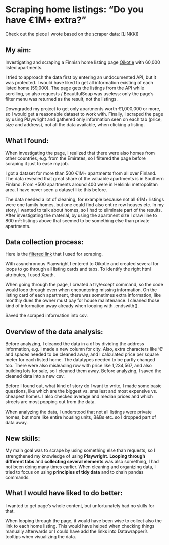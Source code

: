 # Scraping home listings: “Do you have €1M+ extra?”

Check out the piece I wrote based on the scraper data: [LINKKI]

## My aim:

Investigating and scraping a Finnish home listing page [Oikotie](https://asunnot.oikotie.fi/myytavat-asunnot?pagination=1&cardType=100) with 60,000 listed apartments. 

I tried to approach the data first by entering an undocumented API, but it was protected. I would have liked to get all information existing of each listed home (59,000). The page gets the listings from the API while scrolling, so also requests / BeautifulSoup was useless: only the page’s filter menu was returned as the result, not the listings.

Downgraded my project to get only apartments worth €1,000,000 or more, so I would get a reasonable dataset to work with. Finally, I scraped the page by using Playwright and gathered only information seen on each tab (price, size and address), not all the data available, when clicking a listing.


## What I found:

When investigating the page, I realized that there were also homes from other countries, e.g. from the Emirates, so I filtered the page before scraping it just to ease my job.

I got a dataset for more than 500 €1M+ apartments from all over Finland. The data revealed that great share of the valuable apartments is in Southern Finland. From +500 apartments around 400 were in Helsinki metropolitan area. I have never seen a dataset like this before.

The data needed a lot of cleaning, for example because not all €1M+ listings were one family homes, but one could find also entire row houses etc. In my story, I wanted to talk about homes, so I had to eliminate part of the results. After investigating the material, by using the apartment size I draw line to 800 m²: listings above that seemed to be something else than private apartments.


## Data collection process:

Here is the [filtered link]( https://asunnot.oikotie.fi/myytavat-asunnot?pagination=1&locations=%5B%5B1,9,%22Suomi%22%5D%5D&cardType=100&price%5Bmin%5D=1000000) that I used for scraping.

With asynchronous Playwright I entered to Oikotie and created several for loops to go through all listing cards and tabs. To identify the right html attributes, I used Xpath.

When going through the page, I created a try/except command, so the code would loop through even when encountering missing information. On the listing card of each apartment, there was sometimes extra information, like monthly dues the owner must pay for house maintenance. I cleaned those kind of information away already when looping with .endswith().

Saved the scraped information into csv.


## Overview of the data analysis:

Before analyzing, I cleaned the data in a df by dividing the address information, e.g. I made a new column for city. Also, extra characters like ‘€’ and spaces needed to be cleaned away, and I calculated price per square meter for each listed home. The datatypes needed to be partly changed too. There were also misleading row with price like 1,234,567, and also building lots for sale, so I cleaned them away. Before analyzing, I saved the cleaned data into a new csv.

Before I found out, what kind of story do I want to write, I made some basic questions, like which are the biggest vs. smallest and most expensive vs. cheapest homes. I also checked average and median prices and which streets are most popping out from the data.

When analyzing the data, I understood that not all listings were private homes, but more like entire housing units, B&Bs etc. so I dropped part of data away.


## New skills:

My main goal was to scrape by using something else than requests, so I strengthened my knowledge of using <strong>Playwright</strong>. <strong>Looping through different tabs</strong> and <strong>collecting several elements</strong> was also something, I had not been doing many times earlier. 
When cleaning and organizing data, I tried to focus on using <strong>principles of tidy data</strong> and to chain pandas commands.


## What I would have liked to do better:

I wanted to get page’s whole content, but unfortunately had no skills for that.

When looping through the page, it would have been wise to collect also the link to each home listing. This would have helped when checking things manually afterwards or I could have add the links into Datawrapper’s tooltips when visualizing the data.
